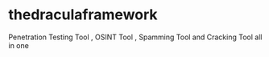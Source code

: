 # thedraculaframework
Penetration Testing Tool , OSINT Tool , Spamming Tool and Cracking Tool all in one 
